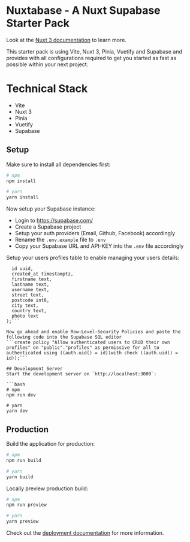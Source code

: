 #  Nuxtabase - A Nuxt Supabase Starter Pack

Look at the [Nuxt 3 documentation](https://nuxt.com/docs/getting-started/introduction) to learn more.

This starter pack is using Vite, Nuxt 3, Pinia, Vuetify and Supabase and provides with all configurations required to get you started as fast as possible within your next project.

# Technical Stack

- Vite
- Nuxt 3
- Pinia
- Vuetify
- Supabase

## Setup

Make sure to install all dependencies first:

```bash
# npm
npm install

# yarn
yarn install
```

Now setup your Supabase instance:
- Login to https://supabase.com/
- Create a Supabase project
- Setup your auth providers (Email, Github, Facebook) accordingly
- Rename the ```.env.example``` file to ```.env```
- Copy your Supabase URL and API-KEY into the ```.env``` file accordingly

Setup your users profiles table to enable managing your users details:
```CREATE TABLE public.profiles (
  id uuid,
  created_at timestamptz,
  firstname text,
  lastname text,
  username text,
  street text,
  postcode int8,
  city text,
  country text,
  photo text
);```

Now go ahead and enable Row-Level-Security Policies and paste the following code into the Supabase SQL editor
```create policy "Allow authenticated users to CRUD their own profiles" on "public"."profiles" as permissive for all to authenticated using ((auth.uid() = id))with check ((auth.uid() = id));```

## Development Server
Start the development server on `http://localhost:3000`:

```bash
# npm
npm run dev

# yarn
yarn dev
```

## Production

Build the application for production:

```bash
# npm
npm run build

# yarn
yarn build
```

Locally preview production build:

```bash
# npm
npm run preview

# yarn
yarn preview
```

Check out the [deployment documentation](https://nuxt.com/docs/getting-started/deployment) for more information.

